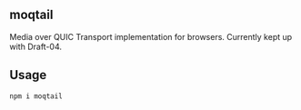 ## moqtail
Media over QUIC Transport implementation for browsers. Currently kept up with Draft-04.

## Usage
```
npm i moqtail
```

